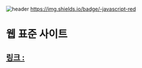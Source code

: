 ![header](https://capsule-render.vercel.app/api?type=transparent&color=auto&height=50&section=header&text=WEB%20STANDARD&fontSize=30)
https://img.shields.io/badge/-javascript-red
# 웹 표준 사이트
## [링크 : ](http://wotjr294.dothome.co.kr/web/index.html)

